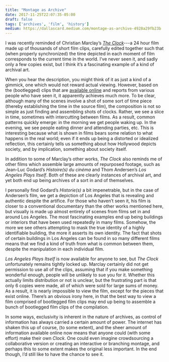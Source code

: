 ```yaml
---
title: "Montage as Archive"
date: 2017-11-25T22:07:35-05:00
draft: false
tags: ['archives', 'film', 'history']
medium: https://dallascard.medium.com/montage-as-archive-4928a29fb23b
---
```



I was recently reminded of Christian Marclay’s [_The Clock_](https://en.wikipedia.org/wiki/The_Clock_(2010_film))---a 24 hour film made up of thousands of short film clips, carefully edited together such that (when properly synchronized) the time depicted in each moment of film corresponds to the current time in the world. I’ve never seen it, and sadly only a few copies exist, but I think it’s a fascinating example of a kind of archival art.

When you hear the description, you might think of it as just a kind of a gimmick, one which would not reward actual viewing. However, based on the (bootlegged) clips that are [available online](https://kottke.org/13/06/about-an-hour-of-christian-marclays-the-clock) and reports from various people who have seen it, it apparently achieves much more. To be clear, although many of the scenes involve a shot of some sort of time piece (thereby establishing the time in the source film), the composition is not so simple as just finding and assembling shots of clocks. Rather, we see a slice in time, sometimes with intercutting between films. As a result, common patterns quickly emerge: in the morning we get people waking up. In the evening, we see people eating dinner and attending parties, etc. This is interesting because what is shown in films bears some relation to what happens in the real world; even if it ends up being a distorted or idealized reflection, this certainly tells us something about how Hollywood depicts society, and by implication, something about society itself.

In addition to some of Marclay’s other works, _The Clock_ also reminds me of other films which assemble large amounts of repurposed footage, such as Jean-Luc Godard’s _Histoire(s) du cinéma_ and Thom Andersen’s _Los Angeles Plays Itself_. Both of these are clearly instances of archival art, and yet both end up being archives of a sort in and of themselves.

I personally find Godard’s _Historie(s)_ a bit impenetrable, but in the case of Andersen’s film, we get a depiction of Los Angeles that is revealing and authentic despite the artifice. For those who haven’t seen it, his film is closer to a conventional documentary than the other works mentioned here, but visually is made up almost entirely of scenes from films set in and around Los Angeles. The most fascinating examples end up being buildings or interiors that have been used repeatedly in many films. Somehow, the more we see others attempting to mask the true identity of a highly identifiable building, the more it asserts its own identity. The fact that shots of certain buildings in Los Angeles can be found in so many different films means that we find a kind of truth from what is common between them, despite the manipulation in each individual film.

_Los Angeles Plays Itself_ is now available for anyone to see, but _The Clock_ unfortunately remains tightly locked up. Marclay certainly did not get permission to use all of the clips, assuming that if you make something wonderful enough, people will be unlikely to sue you for it. Whether this actually limits distribution or not is unclear, but the frustrating part is that only 6 copies were made, all of which were sold for large sums of money. As a result, it is nearly impossible to view the film, except for the pieces that exist online. There’s an obvious irony here, in that the best way to view a film comprised of bootlegged film clips may end up being to assemble a bunch of bootlegged film clips of the compilation.

In some ways, exclusivity is inherent in the nature of archives, as control of information has always carried a certain amount of power. The internet has shaken this up of course, (to some extent), and the sheer amount of information available online now means that anyone could (with some effort) make their own _Clock_. One could even imagine crowdsourcing a collaborative version or creating an interactive or branching montage, and perhaps this to some extent makes the original less important. In the end though, I’d still like to have the chance to see it.

